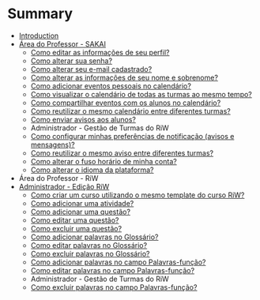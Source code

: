 # Summary

* [Introduction](README.md)
* [Área do Professor - SAKAI](area_professor_sakai.md)
   * [Como editar as informações de seu perfil?](como_editar_as_informacoes_de_seu_perfil.md)
   * [Como alterar sua senha?](como_alterar_sua_senha.md)
   * [Como alterar seu e-mail cadastrado?](como_alterar_seu_e-mail_cadastrado.md)
   * [Como alterar as informações de seu nome e sobrenome?](como_alterar_as_informacoes_de_seu_nome_e_sobrenome.md)
   * [Como adicionar eventos pessoais no calendário?](como_adicionar_eventos_pessoais_no_calendario.md)
   * [Como visualizar o calendário de todas as turmas ao mesmo tempo?](como_visualizar_o_calendario_de_todas_as_turmas_ao_mesmo_tempo.md)
   * [Como compartilhar eventos com os alunos no calendário?](como_compartilhar_eventos_com_os_alunos_no_calendario.md)
   * [Como reutilizar o mesmo calendário entre diferentes turmas?](como_reutilizar_o_mesmo_calendario_entre_diferentes_turmas.md)
   * [Como enviar avisos aos alunos?](como_enviar_avisos_aos_alunos.md)
   * Administrador - Gestão de Turmas do RiW
   * [Como configurar minhas preferências de notificação (avisos e mensagens)?](como_configurar_minhas_preferencias_de_notificacao_avisos_e_mensagens.md)
   * [Como reutilizar o mesmo aviso entre diferentes turmas?](como_reutilizar_o_mesmo_aviso_entre_diferentes_turmas.md)
   * [Como alterar o fuso horário de minha conta?](como_alterar_o_fuso_horario_de_minha_conta.md)
   * [Como alterar o idioma da plataforma?](como_alterar_o_idioma_da_plataforma.md)
* Área do Professor - RiW
* [Administrador - Edição RiW](administrador_-_edicao_riw.md)
   * [Como criar um curso utilizando o mesmo template do curso RiW?](como_criar_um_curso_utilizando_o_mesmo_template_do_curso_riw.md)
   * [Como adicionar uma atividade?](como_adicionar_uma_atividade.md)
   * [Como adicionar uma questão?](como_adicionar_uma_questao.md)
   * [Como editar uma questão?](como_editar_uma_questao.md)
   * [Como excluir uma questão?](como_excluir_uma_questao.md)
   * [Como adicionar palavras no Glossário?](como_adicionar_palavras_no_glossario.md)
   * [Como editar palavras no Glossário?](como_editar_palavras_no_glossario.md)
   * [Como excluir palavras no Glossário?](como_excluir_palavras_no_glossario.md)
   * [Como adicionar palavras no campo Palavras-função?](como_adicionar_palavras_no_campo_palavras-funcao.md)
   * [Como editar palavras no campo Palavras-função?](como_editar_palavras_no_campo_palavras-funcao.md)
   * Administrador - Gestão de Turmas do RiW
   * [Como excluir palavras no campo Palavras-função?](como_excluir_palavras_no_campo_palavras-funcao.md)

